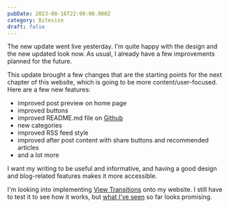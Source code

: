 ```yaml
---
pubDate: 2023-08-16T22:00:00.000Z
category: Bitesize
draft: false
---
```


The new update went live yesterday. I'm quite happy with the design and the new updated look now. As usual, I already have a few improvements planned for the future.

This update brought a few changes that are the starting points for the next chapter of this website, which is going to be more content/user-focused. Here are a few new features:

* improved post preview on home page
* improved buttons
* improved README.md file on [Github](https://github.com/cernezan/website)
* new categories
* improved RSS feed style
* improved after post content with share buttons and recommended articles
* and a lot more

I want my writing to be useful and informative, and having a good design and blog-related features makes it more accessible.

I'm looking into implementing [View Transitions](https://docs.astro.build/en/guides/view-transitions/) onto my website. I still have to test it to see how it works, but [what I've seen](https://www.youtube.com/watch?v=nctPgnXWOCw) so far looks promising.
